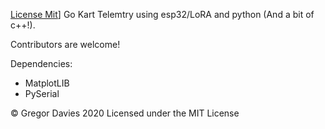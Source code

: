 [License Mit](https://img.shields.io/github/license/Gregor-Davies/Go-Kart)]
Go Kart Telemtry using esp32/LoRA and python (And a bit of c++!).

Contributors are welcome!


Dependencies:
- MatplotLIB
- PySerial


© Gregor Davies 2020 Licensed under the MIT License

